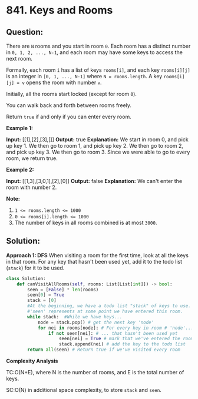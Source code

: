 # 841. Keys and Rooms

  

## Question:
There are  `N`  rooms and you start in room  `0`. Each room has a distinct number in  `0, 1, 2, ..., N-1`, and each room may have some keys to access the next room.

Formally, each room  `i` has a list of keys  `rooms[i]`, and each key  `rooms[i][j]`  is an integer in  `[0, 1, ..., N-1]`  where  `N = rooms.length`. A key  `rooms[i][j] = v` opens the room with number  `v`.

Initially, all the rooms start locked (except for room  `0`).

You can walk back and forth between rooms freely.

Return  `true` if and only if you can enter every room.

**Example 1:**

**Input:** [[1],[2],[3],[]]
**Output:** true
**Explanation:** 
We start in room 0, and pick up key 1.
We then go to room 1, and pick up key 2.
We then go to room 2, and pick up key 3.
We then go to room 3.  Since we were able to go to every room, we return true.

**Example 2:**

**Input:** [[1,3],[3,0,1],[2],[0]]
**Output:** false
**Explanation:** We can't enter the room with number 2.

**Note:**

1.  `1 <= rooms.length <= 1000`
2.  `0 <= rooms[i].length <= 1000`
3.  The number of keys in all rooms combined is at most `3000`.
  
  
  

## Solution:

  

**Approach 1: DFS**
When visiting a room for the first time, look at all the keys in that room. For any key that hasn't been used yet, add it to the todo list (`stack`) for it to be used.

  
  

```python
class Solution:
    def canVisitAllRooms(self, rooms: List[List[int]]) -> bool:
        seen = [False] * len(rooms)
        seen[0] = True
        stack = [0]
        #At the beginning, we have a todo list "stack" of keys to use.
        #'seen' represents at some point we have entered this room.
        while stack:  #While we have keys...
            node = stack.pop() # get the next key 'node'
            for nei in rooms[node]: # For every key in room # 'node'...
                if not seen[nei]: # ... that hasn't been used yet
                    seen[nei] = True # mark that we've entered the room
                    stack.append(nei) # add the key to the todo list
        return all(seen) # Return true if we've visited every room
```

**Complexity Analysis**

  

TC:O(N+E), where N is the number of rooms, and E is the total number of keys.

  

SC:O(N) in additional space complexity, to store `stack` and `seen`.